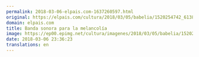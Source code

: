 ```yaml
---
permalink: 2018-03-06-elpais.com-1637260597.html
original: https://elpais.com/cultura/2018/03/05/babelia/1520254742_613838.html#?ref=rss&format=simple&link=link
domain: elpais.com
title: Banda sonora para la melancolía
image: https://ep00.epimg.net/cultura/imagenes/2018/03/05/babelia/1520254742_613838_1520255497_rrss_normal.jpg
date: 2018-03-06 23:36:23
translations: en
---
```


